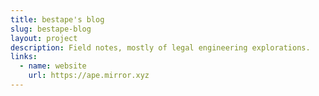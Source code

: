 ```yaml
---
title: bestape's blog
slug: bestape-blog
layout: project
description: Field notes, mostly of legal engineering explorations.
links:
  - name: website
    url: https://ape.mirror.xyz
---
```

